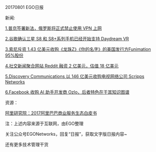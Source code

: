 20170801 EGO日报

新闻:

[1.普京签署新法，俄罗斯将正式禁止使用 VPN 上网](http://tech.qq.com/a/20170731/042667.htm)

[2.谷歌确认三星 S8 和 S8+系列手机已经开始支持 Daydream VR](https://www.leiphone.com/news/201708/urQix4hM6t4Up5E6.html)

[3.索尼斥资 1.43 亿美元收购《龙珠Z》《你的名字》的美国发行方Funimation 95%股份](http://www.techweb.com.cn/world/2017-08-01/2566835.shtml)

[4.社交新闻聚合网站 Reddit 融资 2 亿美元，估值 18 亿美元](http://tech.qq.com/a/20170801/002708.htm)

[5.Discovery Communications 以 146 亿美元收购电视网络公司 Scripps Networks](http://tech.qq.com/a/20170731/060521.htm)

[6.Facebook 收购 AI 助手开发商 Ozlo，后者特色在于其知识图谱](http://36kr.com/p/5086042.html?ktm_source=feed)

资源：

[阿里研究院：2017阿里巴巴商业服务生态白皮书](http://www.199it.com/archives/618539.html)

注：上述内容来源于互联网，由EGO整理

关注公众号EGONetworks，回复“日报”，获取文字版日报内容~

还有更多技术管理干货
